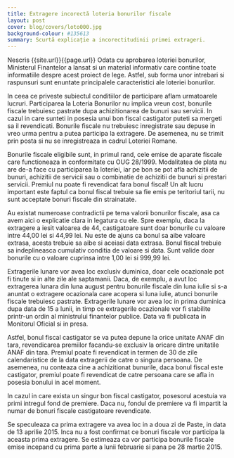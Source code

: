 ```yaml
---
title: Extragere incorectă loteria bonurilor fiscale
layout: post
cover: blog/covers/loto000.jpg
background-colour: #135613
summary: Scurtă explicație a incorectitudinii primei extrageri.
---
```

Nescris
{{site.url}}{{page.url}}
Odata cu aprobarea loteriei bonurilor, Ministerul Finantelor a lansat si un material informativ care contine toate informatiile despre acest proiect de lege. Astfel, sub forma unor intrebari si raspunsuri sunt enuntate principalele caracteristici ale loteriei bonurilor.

In ceea ce priveste subiectul conditiilor de participare aflam urmatoarele lucruri. Participarea la Loteria Bonurilor nu implica vreun cost, bonurile fiscale trebuiesc pastrate dupa achizitionarea de bunuri sau servicii. In cazul in care sunteti in posesia unui bon fiscal castigator puteti sa mergeti sa il revendicati. Bonurile fiscale nu trebuiesc inregistrate sau depuse in vreo urma pentru a putea participa la extragere. De asemenea, nu se trimit prin posta si nu se inregistreaza in cadrul Loteriei Romane.

Bonurile fiscale eligibile sunt, in primul rand, cele emise de aparate fiscale care functioneaza in conformitate cu OUG 28/1999. Modalitatea de plata nu are de-a face cu participarea la loteriei, iar pe bon se pot afla achizitii de bunuri, achizitii de servicii sau o combinatie de achizitii de bunuri si prestari servicii. Premiul nu poate fi revendicat fara bonul fiscal! Un alt lucru important este faptul ca bonul fiscal trebuie sa fie emis pe teritoriul tarii, nu sunt acceptate bonuri fiscale din strainatate.

Au existat numeroase contradictii pe tema valorii bonurilor fiscale, asa ca avem aici o explicatie clara in legatura cu ele. Spre exemplu, daca la extragere a iesit valoarea de 44, castigatoare sunt doar bonurile cu valoare intre 44,00 lei si 44,99 lei. Nu este de ajuns ca bonul sa aibe valoare extrasa, acesta trebuie sa aibe si aceiasi data extrasa. Bonul fiscal trebuie sa indeplineasca cumulativ conditia de valoare si data. Sunt valide doar bonurile cu o valoare cuprinsa intre 1,00 lei si 999,99 lei.

Extragerile lunare vor avea loc exclusiv duminica, doar cele ocazionale pot fi tinute si in alte zile ale saptamanii. Daca, de exemplu, a avut loc extragerea lunara din luna august pentru bonurile fiscale din luna iulie si s-a anuntat o extragere ocazionala care acopera si luna iulie, atunci bonurile fiscale trebuiesc pastrate. Extragerile lunare vor avea loc in prima duminica dupa data de 15 a lunii, in timp ce extragerile ocazionale vor fi stabilite printr-un ordin al ministrului finantelor publice. Data va fi publicata in Monitorul Oficial si in presa.

Astfel, bonul fiscal castigator se va putea depune la orice unitate ANAF din tara, revendicarea premiilor facandu-se exclusiv la oricare dintre unitatile ANAF din tara. Premiul poate fi revendicat in termen de 30 de zile calendaristice de la data extragerii de catre o singura persoana. De asemenea, nu conteaza cine a achizitionat bunurile, daca bonul fiscal este castigator, premiul poate fi revendicat de catre persoana care se afla in posesia bonului in acel moment.

In cazul in care exista un singur bon fiscal castigator, posesorul acestuia va primi intregul fond de premiere. Daca nu, fondul de premiere va fi impartit la numar de bonuri fiscale castigatoare revendicate.

Se speculeaza ca prima extragere va avea loc in a doua zi de Paste, in data de 13 aprilie 2015. Inca nu a fost confirmat ce bonuri fiscale vor participa la aceasta prima extragere. Se estimeaza ca vor participa bonurile fiscale emise incepand cu prima parte a lunii februarie si pana pe 28 martie 2015.
